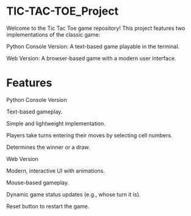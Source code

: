 # TIC-TAC-TOE_Project
Welcome to the Tic Tac Toe game repository! This project features two implementations of the classic game:

Python Console Version: A text-based game playable in the terminal.

Web Version: A browser-based game with a modern user interface.

# Features
Python Console Version

Text-based gameplay.

Simple and lightweight implementation.

Players take turns entering their moves by selecting cell numbers.

Determines the winner or a draw.

Web Version

Modern, interactive UI with animations.

Mouse-based gameplay.

Dynamic game status updates (e.g., whose turn it is).

Reset button to restart the game.
